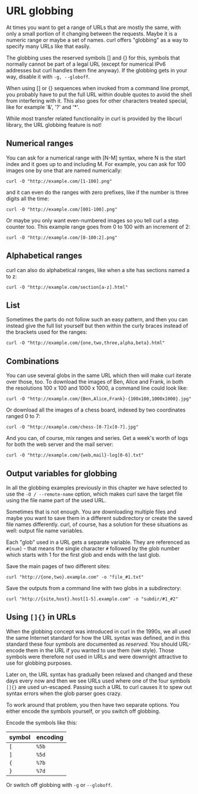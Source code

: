 # URL globbing

At times you want to get a range of URLs that are mostly the same, with only a
small portion of it changing between the requests. Maybe it is a numeric range
or maybe a set of names. curl offers "globbing" as a way to specify many URLs
like that easily.

The globbing uses the reserved symbols [] and {} for this, symbols that
normally cannot be part of a legal URL (except for numerical IPv6 addresses
but curl handles them fine anyway). If the globbing gets in your way, disable
it with `-g, --globoff`.

When using [] or {} sequences when invoked from a command line prompt, you
probably have to put the full URL within double quotes to avoid the shell from
interfering with it. This also goes for other characters treated special, like
for example '&', '?' and '*'.

While most transfer related functionality in curl is provided by the libcurl
library, the URL globbing feature is not!

## Numerical ranges

You can ask for a numerical range with [N-M] syntax, where N is the start
index and it goes up to and including M. For example, you can ask for 100
images one by one that are named numerically:

    curl -O "http://example.com/[1-100].png"

and it can even do the ranges with zero prefixes, like if the number is
three digits all the time:

    curl -O "http://example.com/[001-100].png"

Or maybe you only want even-numbered images so you tell curl a step counter
too. This example range goes from 0 to 100 with an increment of 2:

    curl -O "http://example.com/[0-100:2].png"

## Alphabetical ranges

curl can also do alphabetical ranges, like when a site has sections named a
to z:

    curl -O "http://example.com/section[a-z].html"

## List

Sometimes the parts do not follow such an easy pattern, and then you can
instead give the full list yourself but then within the curly braces instead
of the brackets used for the ranges:

    curl -O "http://example.com/{one,two,three,alpha,beta}.html"

## Combinations

You can use several globs in the same URL which then will make curl iterate
over those, too. To download the images of Ben, Alice and Frank, in both the
resolutions 100 x 100 and 1000 x 1000, a command line could look like:

    curl -O "http://example.com/{Ben,Alice,Frank}-{100x100,1000x1000}.jpg"

Or download all the images of a chess board, indexed by two coordinates ranged
0 to 7:

    curl -O "http://example.com/chess-[0-7]x[0-7].jpg"

And you can, of course, mix ranges and series. Get a week's worth of logs for
both the web server and the mail server:

    curl -O "http://example.com/{web,mail}-log[0-6].txt"

## Output variables for globbing

In all the globbing examples previously in this chapter we have selected to
use the `-O / --remote-name` option, which makes curl save the target file
using the file name part of the used URL.

Sometimes that is not enough. You are downloading multiple files and maybe you
want to save them in a different subdirectory or create the saved file names
differently. curl, of course, has a solution for these situations as well:
output file name variables.

Each "glob" used in a URL gets a separate variable. They are referenced as
`#[num]` - that means the single character `#` followed by the glob number
which starts with 1 for the first glob and ends with the last glob.

Save the main pages of two different sites:

    curl "http://{one,two}.example.com" -o "file_#1.txt"

Save the outputs from a command line with two globs in a subdirectory:

    curl "http://{site,host}.host[1-5].example.com" -o "subdir/#1_#2"

## Using `[]{}` in URLs

When the globbing concept was introduced in curl in the 1990s, we all used the
same Internet standard for how the URL syntax was defined, and in this
standard these four symbols are documented as *reserved*. You should
URL-encode them in the URL if you wanted to use them (`%HH` style). Those
symbols were therefore not used in URLs and were downright attractive to use
for globbing purposes.

Later on, the URL syntax has gradually been relaxed and changed and these days
every now and then we see URLs used where one of the four symbols `[]{}` are
used un-escaped. Passing such a URL to curl causes it to spew out syntax
errors when the glob parser goes crazy.

To work around that problem, you then have two separate options. You either
encode the symbols yourself, or you switch off globbing.

Encode the symbols like this:

|symbol | encoding|
|-------|---------|
| `[`   | `%5b`   |
| `]`   | `%5d`   |
| `{`   | `%7b`   |
| `}`   | `%7d`   |

Or switch off globbing with `-g` or `--globoff`.
